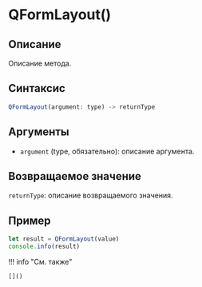 # QFormLayout()

## Описание
Описание метода.

## Синтаксис
```javascript
QFormLayout(argument: type) -> returnType
```

## Аргументы
- `argument` (type, обязательно): описание аргумента.

## Возвращаемое значение
`returnType`: описание возвращаемого значения.

## Пример
```javascript linenums="1"
let result = QFormLayout(value)
console.info(result)
```

!!! info "См. также"

    []()

